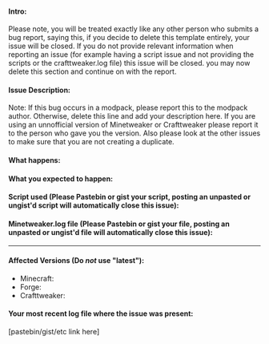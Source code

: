 #### Intro:
Please note, you will be treated exactly like any other person who submits a bug report, saying this, if you decide to delete this template entirely, your issue will be closed. If you do not provide relevant information when reporting an issue (for example having a script issue and not providing the scripts or the crafttweaker.log file) this issue will be closed. you may now delete this section and continue on with the report.


#### Issue Description:
Note: If this bug occurs in a modpack, please report this to the modpack author. Otherwise, delete this line and add your description here. If you are using an unnofficial version of Minetweaker or Crafttweaker please report it to the person who gave you the version. Also please look at the other issues to make sure that you are not creating a duplicate.


#### What happens:



#### What you expected to happen:



#### Script used (Please Pastebin or gist your script, posting an unpasted or ungist'd script will automatically close this issue):



#### Minetweaker.log file (Please Pastebin or gist your file, posting an unpasted or ungist'd file will automatically close this issue):


____
#### Affected Versions (Do *not* use "latest"):

- Minecraft:
- Forge:
- Crafttweaker: 

#### Your most recent log file where the issue was present: 

[pastebin/gist/etc link here]
